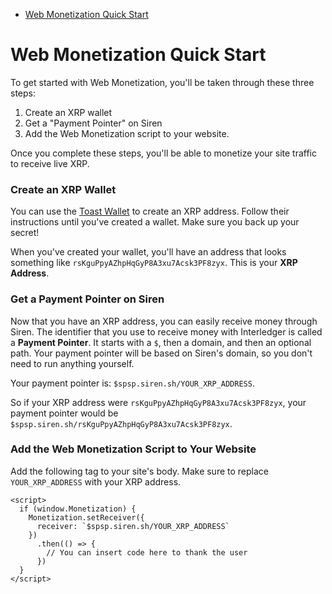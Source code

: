 - [Web Monetization Quick Start](#content-monetization-quick-start)

# Web Monetization Quick Start

To get started with Web Monetization, you'll be taken through these three steps:

1. Create an XRP wallet
2. Get a "Payment Pointer" on Siren
3. Add the Web Monetization script to your website.

Once you complete these steps, you'll be able to monetize your site traffic to
receive live XRP.

### Create an XRP Wallet

You can use the [Toast Wallet](https://toastwallet.com/) to create an XRP
address. Follow their instructions until you've created a wallet. Make sure you
back up your secret!

When you've created your wallet, you'll have an address that looks something
like `rsKguPpyAZhpHqGyP8A3xu7Acsk3PF8zyx`. This is your **XRP Address**.

### Get a Payment Pointer on Siren

Now that you have an XRP address, you can easily receive money through Siren.
The identifier that you use to receive money with Interledger is called a
**Payment Pointer**. It starts with a `$`, then a domain, and then an optional
path. Your payment pointer will be based on Siren's domain, so you don't need
to run anything yourself.

Your payment pointer is: `$spsp.siren.sh/YOUR_XRP_ADDRESS`.

So if your XRP address were `rsKguPpyAZhpHqGyP8A3xu7Acsk3PF8zyx`, your payment
pointer would be `$spsp.siren.sh/rsKguPpyAZhpHqGyP8A3xu7Acsk3PF8zyx`.

### Add the Web Monetization Script to Your Website

Add the following tag to your site's body. Make sure to replace
`YOUR_XRP_ADDRESS` with your XRP address.

```
<script>
  if (window.Monetization) {
    Monetization.setReceiver({
      receiver: `$spsp.siren.sh/YOUR_XRP_ADDRESS`
    })
      .then(() => {
        // You can insert code here to thank the user
      })
  }
</script>
```
